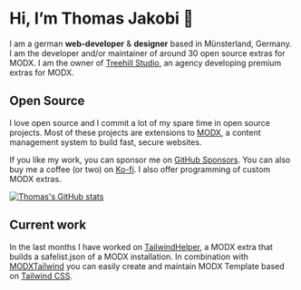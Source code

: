 # Hi, I’m Thomas Jakobi 👋

I am a german **web-developer** & **designer** based in Münsterland, Germany. I am the developer and/or maintainer of around 30 open source extras for MODX. I am the owner of [Treehill Studio](https://treehillstudio.com), an agency developing premium extras for MODX.

## Open Source

I love open source and I commit a lot of my spare time in open source projects. Most of these projects are extensions to [MODX](https://github.com/modxcms), a content management system to build fast, secure websites. 

If you like my work, you can sponsor me on [GitHub Sponsors](https://github.com/sponsors/Jako). You can also buy me a coffee (or two) on [Ko-fi](https://ko-fi.com/treehillstudio). I also offer programming of custom MODX extras.

[![Thomas's GitHub stats](https://github-readme-stats.vercel.app/api?username=Jako&show_icons=true&include_all_commits=1)](https://github.com/anuraghazra/github-readme-stats)

## Current work

In the last months I have worked on [TailwindHelper](https://github.com/Jako/TailwindHelper), a MODX extra that builds a safelist.json of a MODX installation. In combination with [MODXTailwind](https://github.com/Jako/MODXTailwind) you can easily create and maintain MODX Template based on [Tailwind CSS](https://github.com/tailwindlabs/tailwindcss).

